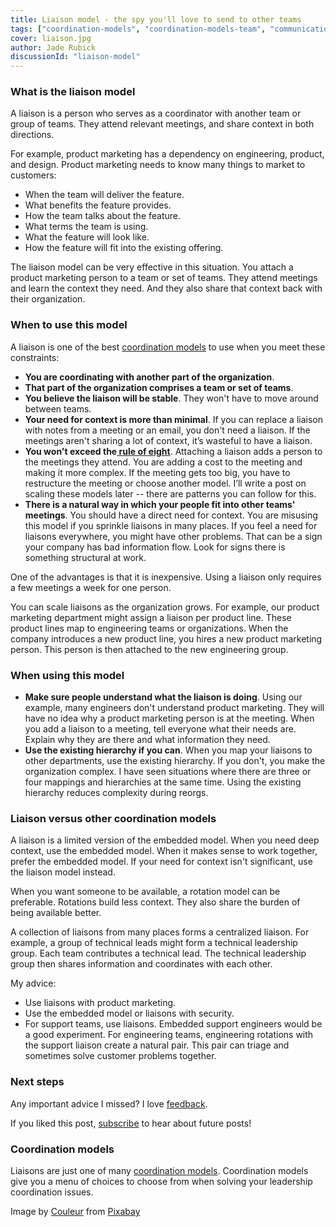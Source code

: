 ```yaml
---
title: Liaison model - the spy you'll love to send to other teams
tags: ["coordination-models", "coordination-models-team", "communication", "information-flow"]
cover: liaison.jpg
author: Jade Rubick
discussionId: "liaison-model"
---
```


<re-img src="liaison.jpg"></re-img>


### What is the liaison model

A liaison is a person who serves as a coordinator with another team or group of teams. They attend relevant meetings, and share context in both directions. 

For example, product marketing has a dependency on engineering, product, and design. Product marketing needs to know many things to market to customers:

* When the team will deliver the feature.
* What benefits the feature provides.
* How the team talks about the feature.
* What terms the team is using.
* What the feature will look like.
* How the feature will fit into the existing offering.

The liaison model can be very effective in this situation. You attach a product marketing person to a team or set of teams. They attend meetings and learn the context they need. And they also share that context back with their organization. 


### When to use this model

A liaison is one of the best [coordination models](/coordination-models/) to use when you meet these constraints:

* **You are coordinating with another part of the organization**.
* **That part of the organization comprises a team or set of teams**.
* **You believe the liaison will be stable**. They won't have to move around between teams.
* **Your need for context is more than minimal**. If you can replace a liaison with notes from a meeting or an email, you don't need a liaison. If the meetings aren't sharing a lot of context, it’s wasteful to have a liaison. 
* **You won't exceed the[ rule of eight](/the-rule-of-eight-for-strong-decision-making-meetings/)**. Attaching a liaison adds a person to the meetings they attend. You are adding a cost to the meeting and making it more complex. If the meeting gets too big, you have to restructure the meeting or choose another model. I’ll write a post on scaling these models later -- there are patterns you can follow for this.
* **There is a natural way in which your people fit into other teams' meetings**. You should have a direct need for context. You are misusing this model if you sprinkle liaisons in many places. If you feel a need for liaisons everywhere, you might have other problems. That can be a sign your company has bad information flow. Look for signs there is something structural at work.

One of the advantages is that it is inexpensive. Using a liaison only requires a few meetings a week for one person.

You can scale liaisons as the organization grows. For example, our product marketing department might assign a liaison per product line. These product lines map to engineering teams or organizations. When the company introduces a new product line, you hires a new product marketing person. This person is then attached to the new engineering group.

### When using this model

* **Make sure people understand what the liaison is doing**. Using our example, many engineers don't understand product marketing. They will have no idea why a product marketing person is at the meeting. When you add a liaison to a meeting, tell everyone what their needs are. Explain why they are there and what information they need. 
* **Use the existing hierarchy if you can**. When you map your liaisons to other departments, use the existing hierarchy. If you don't, you make the organization complex. I have seen situations where there are three or four mappings and hierarchies at the same time. Using the existing hierarchy reduces complexity during reorgs.


### Liaison versus other coordination models

A liaison is a limited version of the embedded model. When you need deep context, use the embedded model. When it makes sense to work together, prefer the embedded model. If your need for context isn't significant, use the liaison model instead.

When you want someone to be available, a rotation model can be preferable. Rotations build less context. They also share the burden of being available better.

A collection of liaisons from many places forms a centralized liaison. For example, a group of technical leads might form a technical leadership group. Each team contributes a technical lead. The technical leadership group then shares information and coordinates with each other.

My advice:

* Use liaisons with product marketing.
* Use the embedded model or liaisons with security.
* For support teams, use liaisons. Embedded support engineers would be a good experiment. For engineering teams, engineering rotations with the support liaison create a natural pair. This pair can triage and sometimes solve customer problems together.

### Next steps

Any important advice I missed? I love [feedback](/contact).

If you liked this post, [subscribe](/subscribe/) to hear about future posts!

### Coordination models

Liaisons are just one of many [coordination models](/coordination-models/). Coordination models give you a menu of choices to choose from when solving your leadership coordination issues. 


Image by <a href="https://pixabay.com/users/couleur-1195798/?utm_source=link-attribution&amp;utm_medium=referral&amp;utm_campaign=image&amp;utm_content=3365574">Couleur</a> from <a href="https://pixabay.com/?utm_source=link-attribution&amp;utm_medium=referral&amp;utm_campaign=image&amp;utm_content=3365574">Pixabay</a>

